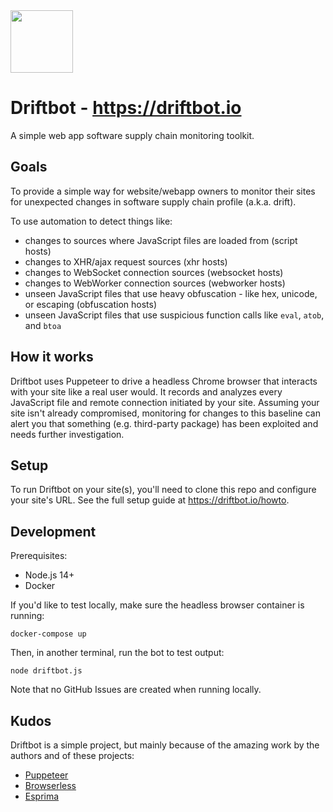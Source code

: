 <img src="https://driftbot.io/img/bot.svg" width="100px" />

# Driftbot - https://driftbot.io

A simple web app software supply chain monitoring toolkit.

## Goals

To provide a simple way for website/webapp owners to monitor their sites for unexpected changes in software supply chain profile (a.k.a. drift).

To use automation to detect things like:

- changes to sources where JavaScript files are loaded from (script hosts)
- changes to XHR/ajax request sources (xhr hosts)
- changes to WebSocket connection sources (websocket hosts)
- changes to WebWorker connection sources (webworker hosts)
- unseen JavaScript files that use heavy obfuscation - like hex, unicode, or escaping (obfuscation hosts)
- unseen JavaScript files that use suspicious function calls like `eval`, `atob`, and `btoa`

## How it works

Driftbot uses Puppeteer to drive a headless Chrome browser that interacts with your site like a real user would. It records and analyzes every JavaScript file and remote connection initiated by your site. Assuming your site isn't already compromised, monitoring for changes to this baseline can alert you that something (e.g. third-party package) has been exploited and needs further investigation.

## Setup

To run Driftbot on your site(s), you'll need to clone this repo and configure your site's URL. See the full setup guide at https://driftbot.io/howto.


## Development

Prerequisites:

- Node.js 14+
- Docker

If you'd like to test locally, make sure the headless browser container is running:

```
docker-compose up
```

Then, in another terminal, run the bot to test output:

```
node driftbot.js
```

Note that no GitHub Issues are created when running locally.

## Kudos

Driftbot is a simple project, but mainly because of the amazing work by the authors and of these projects:

- [Puppeteer](https://github.com/puppeteer/puppeteer)
- [Browserless](https://github.com/browserless/chrome)
- [Esprima](https://esprima.org/)
